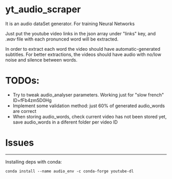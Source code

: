 # yt_audio_scraper

It is an audio dataSet generator. For training Neural Networks

Just put the youtube video links in the json array under "links" key, and $.wav$ file with each pronunced word will be extracted.

In order to extract each word the video should have automatic-generated subtitles.
For better extractions, the videos should have audio with no/low noise and silence between words. 

# TODOs: 
- Try to tweak audio_analyser parameters. Working just for "slow french" ID=fFb4zm5D0Hg
- Implement some validation method: just 60% of generated audio_words are correct
- When storing audio_words, check current video has not been stored yet, save audio_words in a diferent folder per video ID

# Issues


-----------

Installing deps with conda:

```
conda install --name audio_env -c conda-forge youtube-dl
```
